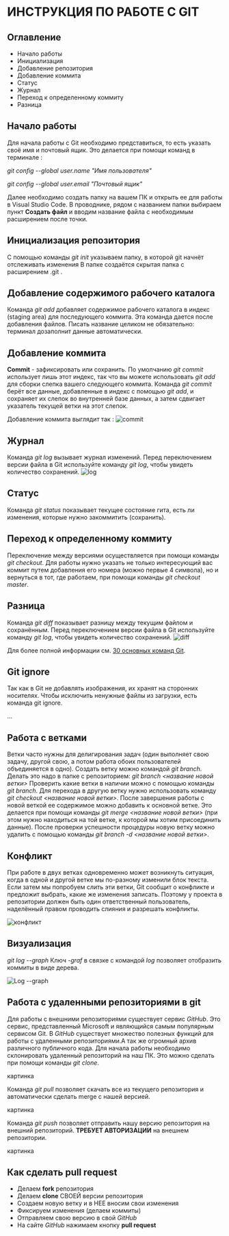 # ИНСТРУКЦИЯ ПО РАБОТЕ С GIT

## Оглавление

* Начало работы
* Инициализация
* Добавление репозитория
* Добавление коммита
* Статус
* Журнал
* Переход к определенному коммиту
* Разница

## **Начало работы**
Для начала работы с Git необходимо представиться, то есть указать своё имя и почтовый ящик. Это делается при помощи команд в терминале :

*git config --global user.name "Имя пользователя"*

*git config --global user.email "Почтовый ящик"*

Далее необходимо создать папку на вашем ПК и открыть ее для работы в Visual Studio Code. В проводнике, рядом с названием папки выбираем пункт
**Создать файл** и вводим название файла с необходимым расширением после точки.

## **Инициализация репозитория**
С помощью команды
*git init* указываем папку, в которой 
git начнёт отслеживать изменения
В папке создаётся скрытая папка с расширением .git .
## **Добавление содержимого рабочего каталога**
Команда 
*git add*
добавляет содержимое рабочего каталога 
в индекс (staging area) для последующего коммита. Эта команда дается после добавления 
файлов. Писать название целиком не обязательно: терминал дозаполнит данные автоматически.

## **Добавление коммита**

**Сommit** - зафиксировать или сохранить.
По умолчанию *git commit* использует лишь этот индекс, так что вы можете использовать *git add* 
для сборки слепка вашего следующего коммита.
Команда *git commit* берёт все данные, добавленные в индекс с помощью *git add*, и сохраняет их 
слепок во внутренней базе данных, а затем сдвигает указатель текущей ветки на этот слепок.

Добавление коммита выглядит так :
![commit](5.png)

## **Журнал**
Команда *git log* вызывает журнал изменений.
Перед переключением версии файла в Git 
используйте команду *git log*, чтобы увидеть 
количество сохранений.
![log](7.png)


## **Статус**
Команда *git status* показывает текущее состояние гита, есть 
ли изменения, которые нужно закоммитить 
(сохранить).

## **Переход к определенному коммиту**
Переключение между версиями осуществляется при помощи команды *git checkout*. 
Для работы нужно указать не только 
интересующий вас коммит путем добавления его номера (можно первые 4 символа), но и вернуться 
в тот, где работаем, при помощи команды 
*git checkout master*.



## **Разница**
Команда *git diff* показывает разницу между текущим файлом 
и сохранённым.
Перед переключением версии файла в Git 
используйте команду *git log*, чтобы увидеть 
количество сохранений.
![diff](8.png)

Для более полной информации см. [30 основных команд Git](https://habr.com/ru/company/ruvds/blog/599929/).

## **Git ignore**
Так как в Git не добавлять изображения, их хранят на сторонних 
носителях. Чтобы исключить ненужные файлы 
из загрузки, есть команда git ignore.

...
## **Работа с ветками**
Ветки часто нужны для делигирования задач (один выполняет свою задачу, другой свою, а потом работа обоих пользователей объединяется в одно).
Создать ветку можно командой *git branch*. 
Делать это надо в папке с репозиторием: 
*git branch <название новой ветки>*
Проверить какие ветки в наличии можно с помощью команды *git branch*.
Для перехода в другую ветку нужно использовать команду *git checkout <название новой ветки>*.
После завершения работы с новой веткой ее содержимое можно добавить к основной ветке. Это делается при помощи команды *git merge <название новой ветки>* (при этом нужно находиться на той ветке, к которой мы хотим присоединить данные).
После проверки успешности процедуры новую ветку можно удалить с помощью команды *git branch -d <название новой ветки>*. 

## **Конфликт**
При работе в двух ветках одновременно может 
возникнуть ситуация, когда в одной и другой 
ветке мы по-разному изменили блок текста. 
Если затем мы попробуем слить эти ветки, Git 
сообщит о конфликте и предложит выбрать, 
какие же изменения записать. 
Поэтому у проекта в репозитории должен быть один 
ответственный пользователь, наделённый правом проводить 
слияния и разрешать конфликты.

![конфликт](3.png)

## **Визуализация**
*git log --graph*
Ключ *-graf* в связке с командой *log* позволяет отобразить коммиты в виде дерева.

![Log --graph](15.png)

## **Работа с удаленными репозиториями в git**

Для работы с внешними репозиториями  существует сервис *GitHub*. Это сервис, представленный Microsoft и являющийся самым популярным сервисом Git. В *GitHub* существует множество полезных функций для работы с удаленными репозиториями.А так же огромный архив различного публичного 
кода.
Для начала работы необходимо склонировать удаленный репозиторий на наш ПК. Это можно сделать при помощи команды *git clone*.

картинка

Команда *git pull* позволяет скачать все из текущего репозитория и автоматически 
сделать merge с нашей версией.

картинка

Команда *git push* позволяет отправить нашу версию репозитория на внешний 
репозиторий. **ТРЕБУЕТ АВТОРИЗАЦИИ** на внешнем репозитории.

картинка

## **Как сделать pull request**

* Делаем **fork** репозитория 
* Делаем **clone** СВОЕЙ версии репозитория 
* Создаем новую ветку и в НЕЕ вносим свои изменения 
* Фиксируем изменения (делаем коммиты) 
* Отправляем свою версию в свой *GitHub* 
* На сайте *GitHub* нажимаем кнопку **pull request** 








